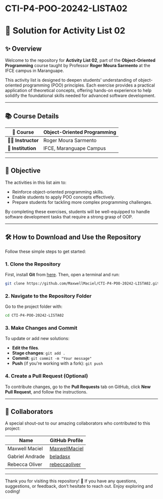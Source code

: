 
# CTI-P4-POO-20242-LISTA02

# 🌌 **Solution for Activity List 02**

## ✨ Overview

Welcome to the repository for **Activity List 02**, part of the **Object-Oriented Programming** course taught by Professor **Roger Moura Sarmento** at the IFCE campus in Maranguape.

This activity list is designed to deepen students' understanding of object-oriented programming (POO) principles. Each exercise provides a practical application of theoretical concepts, offering hands-on experience to help solidify the foundational skills needed for advanced software development.

---

## 📚 **Course Details**

| **📘 Course**      | Object-Oriented Programming          |
|--------------------|--------------------------------------|
| **👨‍🏫 Instructor**  | Roger Moura Sarmento                |
| **🏫 Institution**  | IFCE, Maranguape Campus             |

---

## 🎯 **Objective**

The activities in this list aim to:

- Reinforce object-oriented programming skills.
- Enable students to apply POO concepts effectively.
- Prepare students for tackling more complex programming challenges.
  
By completing these exercises, students will be well-equipped to handle software development tasks that require a strong grasp of OOP.

---

## 🛠️ **How to Download and Use the Repository**

Follow these simple steps to get started:

### 1. **Clone the Repository**
First, install **Git** from [here](https://git-scm.com/). Then, open a terminal and run:

```bash
git clone https://github.com/MaxwellMaciel/CTI-P4-POO-20242-LISTA02.git
```

### 2. **Navigate to the Repository Folder**
Go to the project folder with:

```bash
cd CTI-P4-POO-20242-LISTA02
```

### 3. **Make Changes and Commit**
To update or add new solutions:

- **Edit the files**.
- **Stage changes**: `git add .`
- **Commit**: `git commit -m "Your message"`
- **Push** (if you're working with a fork): `git push`

### 4. **Create a Pull Request (Optional)**
To contribute changes, go to the **Pull Requests** tab on GitHub, click **New Pull Request**, and follow the instructions.

---

## 🤝 **Collaborators**

A special shout-out to our amazing collaborators who contributed to this project:

| **Name**           | **GitHub Profile**                                    |
|--------------------|-------------------------------------------------------|
| Maxwell Maciel     |  [MaxwellMaciel](https://github.com/MaxwellMaciel)    |
| Gabriel Andrade    | [beladasx](https://github.com/beladasx)               |
| Rebecca Oliver     | [rebeccaoliver](https://github.com/rebeccaoliver)     |

---

Thank you for visiting this repository! 🌟 If you have any questions, suggestions, or feedback, don’t hesitate to reach out. Enjoy exploring and coding!
